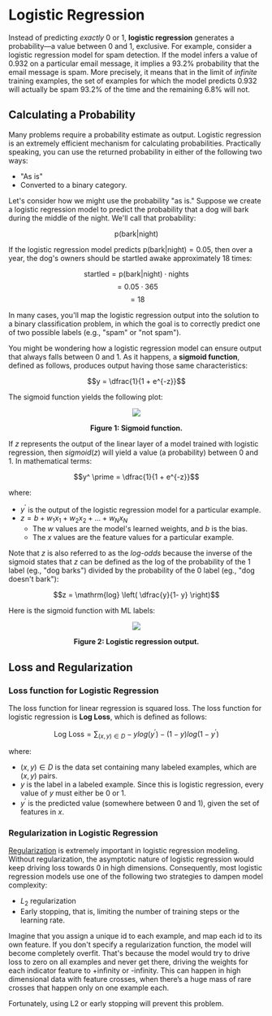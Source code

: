 # Logistic Regression

Instead of predicting _exactly_ 0 or 1, __logistic regression__ generates a probability—a value between 0 and 1, exclusive. For example, consider a logistic regression model for spam detection. If the model infers a value of 0.932 on a particular email message, it implies a 93.2% probability that the email message is spam. More precisely, it means that in the limit of _infinite_ training examples, the set of examples for which the model predicts 0.932 will actually be spam 93.2% of the time and the remaining 6.8% will not.

## Calculating a Probability

Many problems require a probability estimate as output. Logistic regression is an extremely efficient mechanism for calculating probabilities. Practically speaking, you can use the returned probability in either of the following two ways:

* "As is"
* Converted to a binary category.

Let's consider how we might use the probability "as is." Suppose we create a logistic regression model to predict the probability that a dog will bark during the middle of the night. We'll call that probability:

$$\mathrm{p}(\mathrm{bark} \vert \mathrm{night})$$

If the logistic regression model predicts $\mathrm{p}(\mathrm{bark} \vert \mathrm{night}) = 0.05$, then over a year, the dog's owners should be startled awake approximately 18 times:

$$\mathrm{startled} = \mathrm{p}(\mathrm{bark} \vert \mathrm{night}) \cdot \mathrm{nights}$$
$$= 0.05 \cdot 365$$
$$= 18$$

In many cases, you'll map the logistic regression output into the solution to a binary classification problem, in which the goal is to correctly predict one of two possible labels (e.g., "spam" or "not spam").

You might be wondering how a logistic regression model can ensure output that always falls between 0 and 1. As it happens, a **sigmoid function**, defined as follows, produces output having those same characteristics:

$$y = \dfrac{1}{1 + e^{-z}}$$

The sigmoid function yields the following plot:

<div align='center'>
  <img src='https://developers.google.com/machine-learning/crash-course/images/SigmoidFunction.png' />

  <strong>Figure 1: Sigmoid function.</strong>
</div>

If $z$ represents the output of the linear layer of a model trained with logistic regression, then $sigmoid(z)$ will yield a value (a probability) between 0 and 1. In mathematical terms:

$$y^ \prime = \dfrac{1}{1 + e^{-z}}$$

where:

* $y^ \prime$ is the output of the logistic regression model for a particular example.
* $z = b + w_{1}x_{1} + w_{2}x_{2} + ... + w_{N}x_{N}$
  * The $w$ values are the model's learned weights, and $b$ is the bias.
  * The $x$ values are the feature values for a particular example.

Note that $z$ is also referred to as the _log-odds_ because the inverse of the sigmoid states that $z$ can be defined as the log of the probability of the 1 label (eg., "dog barks") divided by the probability of the 0 label (eg., "dog doesn't bark"):

$$z = \mathrm{log} \left( \dfrac{y}{1- y} \right)$$

Here is the sigmoid function with ML labels:

<div align='center'>
  <img src='https://developers.google.com/static/machine-learning/crash-course/images/LogisticRegressionOutput.svg' />

  <strong>Figure 2: Logistic regression output.</strong>
</div>

## Loss and Regularization

### Loss function for Logistic Regression

The loss function for linear regression is squared loss. The loss function for logistic regression is __Log Loss__, which is defined as follows:

$$\mathrm{Log\ Loss} = \sum_{(x,y) \in D} -ylog(y^ \prime) - (1 - y)log(1 - y^ \prime)$$

where:

* $(x,y) \in D$ is the data set containing many labeled examples, which are $(x,y)$ pairs.
* $y$ is the label in a labeled example. Since this is logistic regression, every value of $y$ must either be 0 or 1.
* $y^ \prime$ is the predicted value (somewhere between 0 and 1), given the set of features in $x$.

### Regularization in Logistic Regression

[Regularization](https://developers.google.com/machine-learning/crash-course/regularization-for-simplicity/video-lecture) is extremely important in logistic regression modeling. Without regularization, the asymptotic nature of logistic regression would keep driving loss towards 0 in high dimensions. Consequently, most logistic regression models use one of the following two strategies to dampen model complexity:

* $L_{2}$ regularization
* Early stopping, that is, limiting the number of training steps or the learning rate.

Imagine that you assign a unique id to each example, and map each id to its own feature. If you don't specify a regularization function, the model will become completely overfit. That's because the model would try to drive loss to zero on all examples and never get there, driving the weights for each indicator feature to +infinity or -infinity. This can happen in high dimensional data with feature crosses, when there’s a huge mass of rare crosses that happen only on one example each.

Fortunately, using L2 or early stopping will prevent this problem.


